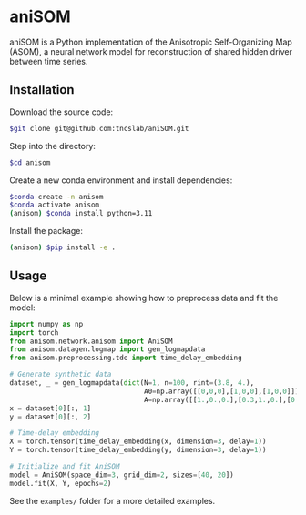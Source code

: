 <!-- # aniSOM

aniSOM is a Python implementation of the Anisotropic Self-Organizing Map (ASOM), a neural network model for reconstruction of shared hidden driver between time series. This project is tailored for experiments with time series and dynamical systems, such as the logistic map.
 -->
# aniSOM

aniSOM is a Python implementation of the Anisotropic Self-Organizing Map (ASOM), a neural network model for reconstruction of shared hidden driver between time series.

## Installation
Download the source code:
```bash
$git clone git@github.com:tncslab/aniSOM.git
```

Step into the directory:
```bash
$cd anisom
```

Create a new conda environment and install dependencies:

```bash
$conda create -n anisom
$conda activate anisom
(anisom) $conda install python=3.11

```

Install the package:
```bash
(anisom) $pip install -e .
```

## Usage

Below is a minimal example showing how to preprocess data and fit the model:

```python
import numpy as np
import torch
from anisom.network.anisom import AniSOM
from anisom.datagen.logmap import gen_logmapdata
from anisom.preprocessing.tde import time_delay_embedding

# Generate synthetic data
dataset, _ = gen_logmapdata(dict(N=1, n=100, rint=(3.8, 4.), 
                                 A0=np.array([[0,0,0],[1,0,0],[1,0,0]]), 
                                 A=np.array([[1.,0.,0.],[0.3,1.,0.],[0.4,0.,1.]])))
x = dataset[0][:, 1]
y = dataset[0][:, 2]

# Time-delay embedding
X = torch.tensor(time_delay_embedding(x, dimension=3, delay=1))
Y = torch.tensor(time_delay_embedding(y, dimension=3, delay=1))

# Initialize and fit AniSOM
model = AniSOM(space_dim=3, grid_dim=2, sizes=[40, 20])
model.fit(X, Y, epochs=2)
```

See the `examples/` folder for a more detailed examples.